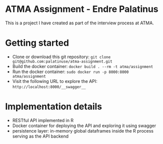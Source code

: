 # ATMA Assignment - Endre Palatinus

This is a project I have created as part of the interview process at ATMA.

# Getting started

- Clone or download this git repository: ```git clone git@github.com:palatinuse/atma-assignment.git``` 
- Build the docker container: ```docker build . --rm -t atma/assignment```
- Run the docker container: ```sudo docker run -p 8000:8000 atma/assignment```
- Visit the following URL to explore the API: ```http://localhost:8000/__swagger__```

# Implementation details

- RESTful API implemented in R
- Docker container for deploying the API and exploring it using swagger
- persistence layer: in-memory global dataframes inside the R process serving as the API backend

